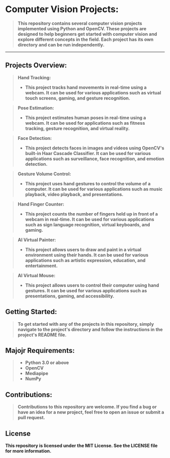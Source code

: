 # <b> Computer Vision Projects:

> This repository contains several computer vision projects implemented using Python and OpenCV. These projects are designed to help beginners get started with computer vision and explore different concepts in the field. Each project has its own directory and can be run independently.
___________________________________________________________________

## <b> Projects Overview:
  
> Hand Tracking:
  >
  >* This project tracks hand movements in real-time using a webcam. It can be used for various applications such as virtual touch screens, gaming, and gesture recognition.

> Pose Estimation: 
  >
  >* This project estimates human poses in real-time using a webcam. It can be used for applications such as fitness tracking, gesture recognition, and virtual reality.

> Face Detection: 
  >
  >* This project detects faces in images and videos using OpenCV's built-in Haar Cascade Classifier. It can be used for various applications such as surveillance, face recognition, and emotion detection.

> Gesture Volume Control: 
  >
  >* This project uses hand gestures to control the volume of a computer. It can be used for various applications such as music playback, video playback, and presentations.

> Hand Finger Counter: 
  >
  >* This project counts the number of fingers held up in front of a webcam in real-time. It can be used for various applications such as sign language recognition, virtual keyboards, and gaming.


> AI Virtual Painter: 
  >
  >* This project allows users to draw and paint in a virtual environment using their hands. It can be used for various applications such as artistic expression, education, and entertainment.

> AI Virtual Mouse: 
  >
  >* This project allows users to control their computer using hand gestures. It can be used for various applications such as presentations, gaming, and accessibility.
  
## <b>Getting Started:
  
 > To get started with any of the projects in this repository, simply navigate to the project's directory and follow the instructions in the project's README file.
  
## Majojr Requirements:
>* Python 3.0 or above
>* OpenCV
>* Mediapipe
>* NumPy
  
## Contributions:
> Contributions to this repository are welcome. If you find a bug or have an idea for a new project, feel free to open an issue or submit a pull request.
  
## License
This repository is licensed under the MIT License. See the LICENSE file for more information.
